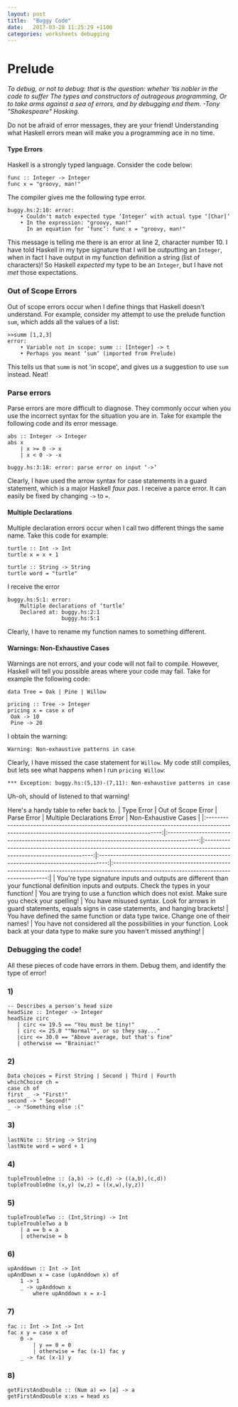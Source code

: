 ```yaml
---
layout: post
title:  "Buggy Code"
date:   2017-03-28 11:25:29 +1100
categories: worksheets debugging
---
```


# Prelude
_To debug, or not to debug: that is the question:
wheher 'tis nobler in the code to suffer 
The types and constructors of outrageous programming,
Or to take arms against a sea of errors,
and by debugging end them.
-Tony "Shakespeare" Hosking._

Do not be afraid of error messages, they are your friend! Understanding what Haskell errors mean will make you a programming ace in no time.

#### Type Errors
Haskell is a strongly typed language. Consider the code below:

```
func :: Integer -> Integer
func x = "groovy, man!"
```

The compiler gives me the following type error.

```
buggy.hs:2:10: error:
    • Couldn't match expected type ‘Integer’ with actual type ‘[Char]’
    • In the expression: "groovy, man!"
      In an equation for ‘func’: func x = "groovy, man!"
```

This message is telling me there is an error at line 2, character number 10. I have told Haskell in my type signature that I will be outputting an `Integer`, when in fact I have output in my function definition a string (list of characters)! So Haskell _expected_ my type to be an `Integer`, but I have not _met_ those expectations.


### Out of Scope Errors
Out of scope errors occur when I define things that Haskell doesn't understand. For example, consider my attempt to use the prelude function `sum`, which adds all the values of a list:

```
>>summ [1,2,3]
error:
    • Variable not in scope: summ :: [Integer] -> t
    • Perhaps you meant ‘sum’ (imported from Prelude)
```
This tells us that `summ` is not 'in scope', and gives us a suggestion to use `sum` instead. Neat!

### Parse errors
Parse errors are more difficult to diagnose. They commonly occur when you use the incorrect syntax for the situation you are in. Take for example the following code and its error message.

```
abs :: Integer -> Integer
abs x
	| x >= 0 -> x
	| x < 0 -> -x
	
buggy.hs:3:18: error: parse error on input ‘->’
```
Clearly, I have used the arrow syntax for case statements in a guard statement, which is a major Haskell _faux pas_. I receive a parce error. It can easily be fixed by changing `->` to `=`.

#### Multiple Declarations
Multiple declaration errors occur when I call two different things the same name. Take this code for example:
```
turtle :: Int -> Int
turtle x = x + 1

turtle :: String -> String
turtle word = "turtle"
```
I receive the error
```
buggy.hs:5:1: error:
    Multiple declarations of ‘turtle’
    Declared at: buggy.hs:2:1
                 buggy.hs:5:1
```
Clearly, I have to rename my function names to something different.

#### Warnings: Non-Exhaustive Cases
Warnings are not errors, and your code will not fail to compile. However, Haskell will tell you possible areas where your code may fail. Take for example the following code:

```
data Tree = Oak | Pine | Willow

pricing :: Tree -> Integer
pricing x = case x of
 Oak -> 10
 Pine -> 20
 ```
I obtain the warning:
```
Warning: Non-exhaustive patterns in case
```

Clearly, I have missed the case statement for `Willow`. My code still compiles, but lets see what happens when I run `pricing Willow`:
```
*** Exception: buggy.hs:(5,13)-(7,11): Non-exhaustive patterns in case
```
Uh-oh, should of listened to that warning!

Here's a handy table to refer back to.
|                                                                  Type Error                                                                  |                                     Out of Scope Error                                    |                                                      Parse Error                                                      |                            Multiple Declarations Error                            |                                                          Non-Exhaustive Cases                                                         |
|:--------------------------------------------------------------------------------------------------------------------------------------------:|:-----------------------------------------------------------------------------------------:|:---------------------------------------------------------------------------------------------------------------------:|:---------------------------------------------------------------------------------:|:-------------------------------------------------------------------------------------------------------------------------------------:|
| You're type signature inputs and outputs are different than your functional definition inputs and outputs. Check the types in your function! | You are trying to use a function which does not exist. Make sure you check your spelling! | You have misused syntax. Look for arrows in guard statements, equals signs in case statements, and hanging brackets! | You have defined the same function or data type twice. Change one of their names! | You have not considered all the possibilities in your function. Look back at your data type to make sure you haven't missed anything! |

### Debugging the code!
All these pieces of code have errors in them. Debug them, and identify the type of error!
 ### 1)
 ```
 -- Describes a person's head size
 headSize :: Integer -> Integer
 headSize circ
    | circ <= 19.5 == "You must be tiny!"
    | circ <= 25.0 ""Normal"", or so they say..."
    |circ <= 30.0 == "Above average, but that's fine"
    | otherwise == "Brainiac!"
```
### 2)
```
Data choices = First String | Second | Third | Fourth
whichChoice ch =
case ch of
first _ -> "First!"
second -> " Second!"
_ -> "Something else :("
```
### 3)
```
lastNite :: String -> String
lastNite word = word + 1
```
### 4)
```
tupleTroubleOne :: (a,b) -> (c,d) -> ((a,b),(c,d))
tupleTroubleOne (x,y) (w,z) = ((x,w),(y,z))
```
### 5)
```
tupleTroubleTwo :: (Int,String) -> Int
tupleTroubleTwo a b
    | a == b = a
    | otherwise = b
```
### 6)
```
upAnddown :: Int -> Int
upAndDown x = case (upAnddown x) of
    1 -> 1
    _ -> upAnddown x
        where upAnddown x = x-1
```
### 7)

```
fac :: Int -> Int -> Int
fac x y = case x of
    0 ->
        | y == 0 = 0
        | otherwise = fac (x-1) fac y
    _ -> fac (x-1) y
```
### 8)
```
getFirstAndDouble :: (Num a) => [a] -> a
getFirstAndDouble x:xs = head xs
```
